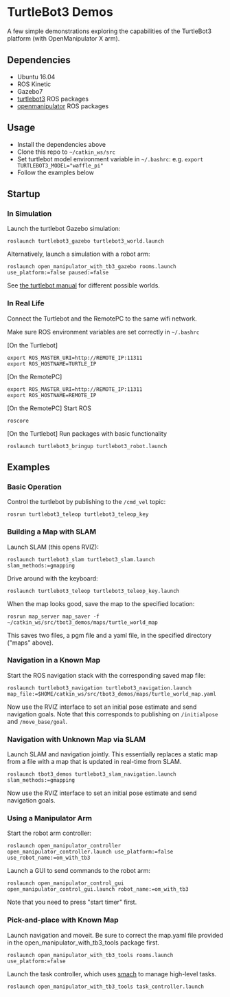 # TurtleBot3 Demos

A few simple demonstrations exploring the capabilities of the TurtleBot3 platform (with OpenManipulator X arm).

## Dependencies

- Ubuntu 16.04
- ROS Kinetic
- Gazebo7
- [turtlebot3](http://emanual.robotis.com/docs/en/platform/turtlebot3/pc_setup/#pc_setup) ROS packages
- [openmanipulator](http://emanual.robotis.com/docs/en/platform/openmanipulator_x/ros_setup/#install-ros-packages) ROS packages

## Usage

- Install the dependencies above
- Clone this repo to `~/catkin_ws/src`
- Set turtlebot model environment variable in `~/.bashrc`: e.g. `export TURTLEBOT3_MODEL="waffle_pi"`
- Follow the examples below

## Startup

### In Simulation

Launch the turtlebot Gazebo simulation:

`roslaunch turtlebot3_gazebo turtlebot3_world.launch`

Alternatively, launch a simulation with a robot arm:

`roslaunch open_manipulator_with_tb3_gazebo rooms.launch use_platform:=false paused:=false`

See [the turtlebot manual](http://emanual.robotis.com/docs/en/platform/turtlebot3/simulation/#turtlebot3-simulation-using-gazebo) for different possible worlds.

### In Real Life

Connect the Turtlebot and the RemotePC to the same wifi network. 

Make sure ROS environment variables are set correctly in `~/.bashrc`

[On the Turtlebot]
```
export ROS_MASTER_URI=http://REMOTE_IP:11311
export ROS_HOSTNAME=TURTLE_IP
```

[On the RemotePC]
```
export ROS_MASTER_URI=http://REMOTE_IP:11311
export ROS_HOSTNAME=REMOTE_IP
```

[On the RemotePC] Start ROS

`roscore`

[On the Turtlebot] Run packages with basic functionality

`roslaunch turtlebot3_bringup turtlebot3_robot.launch`

## Examples

### Basic Operation

Control the turtlebot by publishing to the `/cmd_vel` topic:

`rosrun turtlebot3_teleop turtlebot3_teleop_key`

### Building a Map with SLAM 

Launch SLAM (this opens RVIZ):

`roslaunch turtlebot3_slam turtlebot3_slam.launch slam_methods:=gmapping`

Drive around with the keyboard:

`roslaunch turtlebot3_teleop turtlebot3_teleop_key.launch`

When the map looks good, save the map to the specified location:

`rosrun map_server map_saver -f ~/catkin_ws/src/tbot3_demos/maps/turtle_world_map`

This saves two files, a pgm file and a yaml file, in the specified directory ("maps" above). 

### Navigation in a Known Map

Start the ROS navigation stack with the corresponding saved map file:

`roslaunch turtlebot3_navigation turtlebot3_navigation.launch map_file:=$HOME/catkin_ws/src/tbot3_demos/maps/turtle_world_map.yaml`

Now use the RVIZ interface to set an initial pose estimate and send navigation goals. Note that this corresponds to publishing on `/initialpose` and `/move_base/goal`.

### Navigation with Unknown Map via SLAM

Launch SLAM and navigation jointly. This essentially replaces a static map from a file with a map that
is updated in real-time from SLAM.

`roslaunch tbot3_demos turtlebot3_slam_navigation.launch slam_methods:=gmapping`

Now use the RVIZ interface to set an initial pose estimate and send navigation goals.

### Using a Manipulator Arm

Start the robot arm controller:

`roslaunch open_manipulator_controller open_manipulator_controller.launch use_platform:=false use_robot_name:=om_with_tb3`

Launch a GUI to send commands to the robot arm:

`roslaunch open_manipulator_control_gui open_manipulator_control_gui.launch robot_name:=om_with_tb3`

Note that you need to press "start timer" first. 

### Pick-and-place with Known Map

Launch navigation and moveit. Be sure to correct the map.yaml file provided in the open_manipulator_with_tb3_tools package first. 

`roslaunch open_manipulator_with_tb3_tools rooms.launch use_platform:=false`

Launch the task controller, which uses [smach](http://wiki.ros.org/smach) to manage high-level tasks. 

`roslaunch open_manipulator_with_tb3_tools task_controller.launch`

